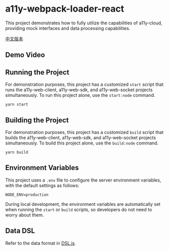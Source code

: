 # a11y-webpack-loader-react

This project demonstrates how to fully utilize the capabilities of a11y-cloud, providing mock interfaces and data processing capabilities.

[中文版本](./README.CN.md)

## Demo Video

## Running the Project

For demonstration purposes, this project has a customized `start` script that runs the a11y-web-client, a11y-web-sdk, and a11y-web-socket projects simultaneously. To run this project alone, use the `start:node` command.

```
yarn start
```

## Building the Project

For demonstration purposes, this project has a customized `build` script that builds the a11y-web-client, a11y-web-sdk, and a11y-web-socket projects simultaneously. To build this project alone, use the `build:node` command.

```
yarn build
```

## Environment Variables

This project uses a `.env` file to configure the server environment variables, with the default settings as follows:

```
NODE_ENV=production
```

During local development, the environment variables are automatically set when running the `start` or `build` scripts, so developers do not need to worry about them.

## Data DSL

Refer to the data format in [DSL.js](../../DSL.js).
